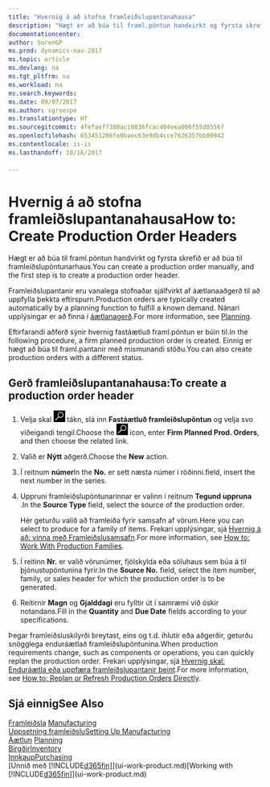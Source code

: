 ```yaml
---
title: "Hvernig á að stofna framleiðslupantanahausa"
description: "Hægt er að búa til framl.pöntun handvirkt og fyrsta skrefið er að búa til framleiðslupöntunarhaus."
documentationcenter: 
author: SorenGP
ms.prod: dynamics-nav-2017
ms.topic: article
ms.devlang: na
ms.tgt_pltfrm: na
ms.workload: na
ms.search.keywords: 
ms.date: 09/07/2017
ms.author: sgroespe
ms.translationtype: HT
ms.sourcegitcommit: 4fefaef7380ac10836fcac404eea006f55d8556f
ms.openlocfilehash: 653451206fe0baec63e9db4cce7626357bb00942
ms.contentlocale: is-is
ms.lasthandoff: 10/16/2017

---
```

# <a name="how-to-create-production-order-headers"></a><span data-ttu-id="83637-103">Hvernig á að stofna framleiðslupantanahausa</span><span class="sxs-lookup"><span data-stu-id="83637-103">How to: Create Production Order Headers</span></span>
<span data-ttu-id="83637-104">Hægt er að búa til framl.pöntun handvirkt og fyrsta skrefið er að búa til framleiðslupöntunarhaus.</span><span class="sxs-lookup"><span data-stu-id="83637-104">You can create a production order manually, and the first step is to create a production order header.</span></span>

<span data-ttu-id="83637-105">Framleiðslupantanir eru vanalega stofnaðar sjálfvirkt af áætlanaaðgerð til að uppfylla þekkta eftirspurn.</span><span class="sxs-lookup"><span data-stu-id="83637-105">Production orders are typically created automatically by a planning function to fulfill a known demand.</span></span> <span data-ttu-id="83637-106">Nánari upplýsingar er að finna í [áætlanagerð](production-planning.md).</span><span class="sxs-lookup"><span data-stu-id="83637-106">For more information, see [Planning](production-planning.md).</span></span>   

<span data-ttu-id="83637-107">Eftirfarandi aðferð sýnir hvernig fastáætluð framl.pöntun er búin til.</span><span class="sxs-lookup"><span data-stu-id="83637-107">In the following procedure, a firm planned production order is created.</span></span> <span data-ttu-id="83637-108">Einnig er hægt að búa til framl.pantanir með mismunandi stöðu.</span><span class="sxs-lookup"><span data-stu-id="83637-108">You can also create production orders with a different status.</span></span>  

## <a name="to-create-a-production-order-header"></a><span data-ttu-id="83637-109">Gerð framleiðslupantanahausa:</span><span class="sxs-lookup"><span data-stu-id="83637-109">To create a production order header</span></span>  
1.  <span data-ttu-id="83637-110">Velja skal ![Leit að síðu eða skýrslu](media/ui-search/search_small.png "Leit að síðu eða skýrslu táknið") tákn, slá inn  **Fastáætluð framleiðslupöntun** og velja svo viðeigandi tengil.</span><span class="sxs-lookup"><span data-stu-id="83637-110">Choose the ![Search for Page or Report](media/ui-search/search_small.png "Search for Page or Report icon") icon, enter **Firm Planned Prod. Orders**, and then choose the related link.</span></span>  
2.  <span data-ttu-id="83637-111">Valið er **Nýtt** aðgerð.</span><span class="sxs-lookup"><span data-stu-id="83637-111">Choose the **New** action.</span></span>  
3.  <span data-ttu-id="83637-112">Í reitnum **númer**</span><span class="sxs-lookup"><span data-stu-id="83637-112">In the **No.**</span></span> <span data-ttu-id="83637-113">er sett næsta númer í röðinni.</span><span class="sxs-lookup"><span data-stu-id="83637-113">field, insert the next number in the series.</span></span>  
4.  <span data-ttu-id="83637-114">Uppruni framleiðslupöntunarinnar er valinn í reitnum **Tegund uppruna** .</span><span class="sxs-lookup"><span data-stu-id="83637-114">In the **Source Type** field, select the source of the production order.</span></span>

    <span data-ttu-id="83637-115">Hér geturðu valið að framleiða fyrir samsafn af vörum.</span><span class="sxs-lookup"><span data-stu-id="83637-115">Here you can select to produce for a family of items.</span></span> <span data-ttu-id="83637-116">Frekari upplýsingar, sjá [Hvernig á að: vinna með Framleiðslusamsafn](production-how-work-family.md).</span><span class="sxs-lookup"><span data-stu-id="83637-116">For more information, see [How to: Work With Production Families](production-how-work-family.md).</span></span>
5.  <span data-ttu-id="83637-117">Í reitinn **Nr.** er valið vörunúmer, fjölskylda eða söluhaus sem búa á til þjónustupöntunina fyrir.</span><span class="sxs-lookup"><span data-stu-id="83637-117">In the **Source No.** field, select the item number, family, or sales header for which the production order is to be generated.</span></span>  
6.  <span data-ttu-id="83637-118">Reitirnir **Magn** og **Gjalddagi** eru fylltir út í samræmi við óskir notandans.</span><span class="sxs-lookup"><span data-stu-id="83637-118">Fill in the **Quantity** and **Due Date** fields according to your specifications.</span></span>  

<span data-ttu-id="83637-119">Þegar framleiðsluskilyrði breytast, eins og t.d. íhlutir eða aðgerðir, geturðu snögglega enduráætlað framleiðslupöntunina.</span><span class="sxs-lookup"><span data-stu-id="83637-119">When production requirements change, such as components or operations, you can quickly replan the production order.</span></span> <span data-ttu-id="83637-120">Frekari upplýsingar, sjá [Hvernig skal: Enduráætla eða uppfæra framleiðslupantanir beint](production-how-to-replan-refresh-production-orders.md).</span><span class="sxs-lookup"><span data-stu-id="83637-120">For more information, see [How to: Replan or Refresh Production Orders Directly](production-how-to-replan-refresh-production-orders.md).</span></span> 

## <a name="see-also"></a><span data-ttu-id="83637-121">Sjá einnig</span><span class="sxs-lookup"><span data-stu-id="83637-121">See Also</span></span>  
<span data-ttu-id="83637-122">[Framleiðsla](production-manage-manufacturing.md)  </span><span class="sxs-lookup"><span data-stu-id="83637-122">[Manufacturing](production-manage-manufacturing.md)  </span></span>  
[<span data-ttu-id="83637-123">Uppsetning framleiðslu</span><span class="sxs-lookup"><span data-stu-id="83637-123">Setting Up Manufacturing</span></span>](production-configure-production-processes.md)  
<span data-ttu-id="83637-124">[Áætlun](production-planning.md)    </span><span class="sxs-lookup"><span data-stu-id="83637-124">[Planning](production-planning.md)    </span></span>  
[<span data-ttu-id="83637-125">Birgðir</span><span class="sxs-lookup"><span data-stu-id="83637-125">Inventory</span></span>](inventory-manage-inventory.md)  
[<span data-ttu-id="83637-126">Innkaup</span><span class="sxs-lookup"><span data-stu-id="83637-126">Purchasing</span></span>](purchasing-manage-purchasing.md)  
<span data-ttu-id="83637-127">[Unnið með [!INCLUDE[d365fin](includes/d365fin_md.md)]](ui-work-product.md)</span><span class="sxs-lookup"><span data-stu-id="83637-127">[Working with [!INCLUDE[d365fin](includes/d365fin_md.md)]](ui-work-product.md)</span></span>

